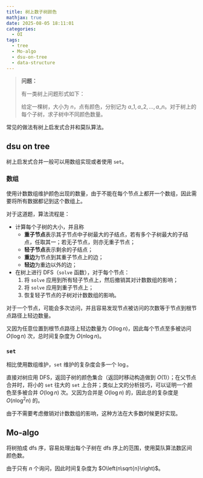 ```yaml
---
title: 树上数子树颜色
mathjax: true
date: 2025-08-05 18:11:01
categories:
  - OI
tags:
  - tree
  - Mo-algo
  - dsu-on-tree
  - data-structure
---
```


> **问题：**
>
> 有一类树上问题形式如下：
>
> 给定一棵树，大小为 $n$，点有颜色，分别记为 $a\_{1},a\_{2},\ldots,a\_{n}$。对于树上的每个子树，求子树中不同颜色数量。

常见的做法有树上启发式合并和莫队算法。

## dsu on tree

树上启发式合并一般可以用数组实现或者使用 `set`。

### 数组

使用计数数组维护颜色出现的数量，由于不能在每个节点上都开一个数组，因此需要将所有数据都记到这个数组上。

对于这道题，算法流程是：

+ 计算每个子树的大小，并且称
  + **重子节点**表示其子节点中子树最大的子结点，若有多个子树最大的子结点，任取其一；若无子节点，则亦无重子节点；
  + **轻子节点**表示剩余的子结点；
  + **重边**为节点到其重子节点上的边；
  + **轻边**为重边以外的边；
+ 在树上进行 DFS（$\mathtt{solve}$ 函数），对于每个节点：
  1. 将 $\mathtt{solve}$ 应用到所有轻子节点上，然后撤销其对计数数组的影响；
  2. 将 $\mathtt{solve}$ 应用到重子节点上；
  3. 恢复轻子节点的子树对计数数组的影响。

对于一个节点，可能会多次访问，并且容易发现节点被访问的次数等于节点到根节点路径上轻边数量。

又因为任意位置到根节点路径上轻边数量为 $O\left(\log n\right)$，因此每个节点至多被访问 $O\left(\log n\right)$ 次，总时间复杂度为 $O\left(n\log n\right)$。

### `set`

相比使用数组维护，`set` 维护的复杂度会多一个 $\log$。

直接对树应用 DFS，返回子树的颜色集合（返回时移动构造做到 $O\left(1\right)$）；在父节点合并时，将小的 `set` 往大的 `set` 上合并；类似上文的分析技巧，可以证明一个颜色至多被合并 $O\left(\log n\right)$ 次。又因为合并是 $O\left(\log n\right)$ 的，因此总的复杂度是 $O\left(n\log^{2}n\right)$ 的。

由于不需要考虑撤销对计数数组的影响，这种方法在大多数时候更好实现。

## Mo-algo

将树拍成 dfs 序，容易处理出每个子树在 dfs 序上的范围，使用莫队算法数区间颜色数。

由于只有 $n$ 个询问，因此时间复杂度为 $O\left(n\sqrt{n}\right)$。
